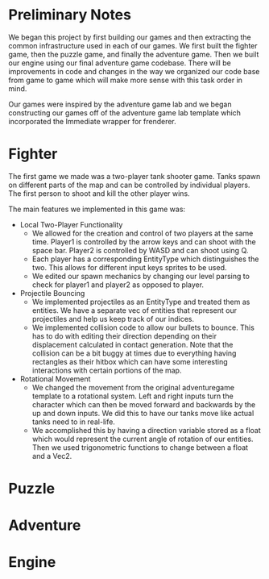 # Preliminary Notes

We began this project by first building our games and then extracting the common infrastructure used in each of our games. We first built the fighter game, then the puzzle game, and finally the adventure game. Then we built our engine using our final adventure game codebase. There will be improvements in code and
changes in the way we organized our code base from game to game which will make more sense with this task order in mind.

Our games were inspired by the adventure game lab and we began constructing our games off of the adventure game lab template which incorporated the Immediate
wrapper for frenderer.

# Fighter

The first game we made was a two-player tank shooter game. Tanks spawn on different parts of the map and can be controlled by individual players. The first
person to shoot and kill the other player wins.

The main features we implemented in this game was:

* Local Two-Player Functionality
  * We allowed for the creation and control of two players at the same time. Player1 is controlled by the arrow keys and can shoot with the space bar.            Player2 is controlled by WASD and can shoot using Q.
  * Each player has a corresponding EntityType which distinguishes the two. This allows for different input keys sprites to be used.
  * We edited our spawn mechanics by changing our level parsing to check for player1 and player2 as opposed to player.
* Projectile Bouncing
  * We implemented projectiles as an EntityType and treated them as entities. We have a separate vec of entities that represent our projectiles and help
    us keep track of our indices.
  * We implemented collision code to allow our bullets to bounce. This has to do with editing their direction depending on their displacement calculated
    in contact generation. Note that the collision can be a bit buggy at times due to everything having rectangles as their hitbox which can have some
    interesting interactions with certain portions of the map.
* Rotational Movement
  * We changed the movement from the original adventuregame template to a rotational system. Left and right inputs turn the character which can then be moved
    forward and backwards by the up and down inputs. We did this to have our tanks move like actual tanks need to in real-life.
  * We accomplished this by having a direction variable stored as a float which would represent the current angle of rotation of our entities. Then we used
    trigonometric functions to change between a float and a Vec2.

# Puzzle

# Adventure

# Engine
